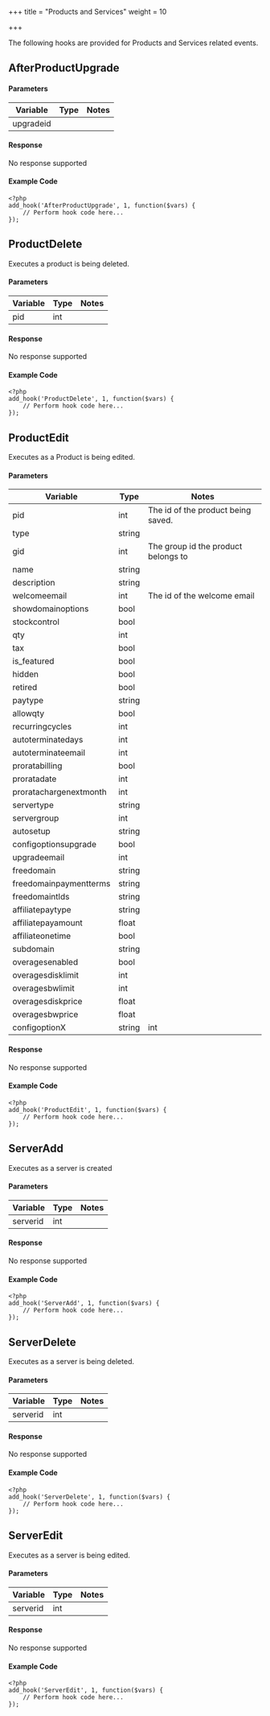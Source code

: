 +++
title = "Products and Services"
weight = 10

+++

The following hooks are provided for Products and Services related events.

## AfterProductUpgrade

#### Parameters

| Variable | Type | Notes |
| -------- | ---- | ----- |
| upgradeid | | |

#### Response

No response supported

#### Example Code

```
<?php
add_hook('AfterProductUpgrade', 1, function($vars) {
    // Perform hook code here...
});
```

## ProductDelete

Executes a product is being deleted.

#### Parameters

| Variable | Type | Notes |
| -------- | ---- | ----- |
| pid | int |  |

#### Response

No response supported

#### Example Code

```
<?php
add_hook('ProductDelete', 1, function($vars) {
    // Perform hook code here...
});
```

## ProductEdit

Executes as a Product is being edited.

#### Parameters

| Variable | Type | Notes |
| -------- | ---- | ----- |
| pid | int | The id of the product being saved. |
| type | string |  |
| gid | int | The group id the product belongs to |
| name | string |  |
| description | string |  |
| welcomeemail | int | The id of the welcome email |
| showdomainoptions | bool |  |
| stockcontrol | bool |  |
| qty | int |  |
| tax | bool |  |
| is_featured | bool |  |
| hidden | bool |  |
| retired | bool |  |
| paytype | string |  |
| allowqty | bool |  |
| recurringcycles | int |  |
| autoterminatedays | int |  |
| autoterminateemail | int |  |
| proratabilling | bool |  |
| proratadate | int |  |
| proratachargenextmonth | int |  |
| servertype | string |  |
| servergroup | int |  |
| autosetup | string |  |
| configoptionsupgrade | bool |  |
| upgradeemail | int |  |
| freedomain | string |  |
| freedomainpaymentterms | string |  |
| freedomaintlds | string |  |
| affiliatepaytype | string |  |
| affiliatepayamount | float |  |
| affiliateonetime | bool |  |
| subdomain | string |  |
| overagesenabled | bool |  |
| overagesdisklimit | int |  |
| overagesbwlimit | int |  |
| overagesdiskprice | float |  |
| overagesbwprice | float |  |
| configoptionX | string|int|float|bool|mixed | X is 1 to 24 |

#### Response

No response supported

#### Example Code

```
<?php
add_hook('ProductEdit', 1, function($vars) {
    // Perform hook code here...
});
```

## ServerAdd

Executes as a server is created

#### Parameters

| Variable | Type | Notes |
| -------- | ---- | ----- |
| serverid | int |  |

#### Response

No response supported

#### Example Code

```
<?php
add_hook('ServerAdd', 1, function($vars) {
    // Perform hook code here...
});
```

## ServerDelete

Executes as a server is being deleted.

#### Parameters

| Variable | Type | Notes |
| -------- | ---- | ----- |
| serverid | int |  |

#### Response

No response supported

#### Example Code

```
<?php
add_hook('ServerDelete', 1, function($vars) {
    // Perform hook code here...
});
```

## ServerEdit

Executes as a server is being edited.

#### Parameters

| Variable | Type | Notes |
| -------- | ---- | ----- |
| serverid | int |  |

#### Response

No response supported

#### Example Code

```
<?php
add_hook('ServerEdit', 1, function($vars) {
    // Perform hook code here...
});
```

